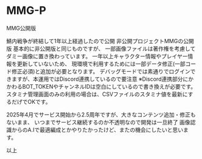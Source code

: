 # MMG-P
MMG公開版

鯖内戦争が終結して1年以上経過したので公開
非公開プロジェクトMMGの公開版 基本的に非公開版と同じものですが、
一部画像ファイルは著作権を考慮してダミー画像に置き換わっています。
一年以上キャラクター情報やプレイヤー情報を更新していないため、
現環境で利用するためには一部データ修正(一部コード修正必須)と追加が必要となります。
デバッグモードでは素通りでログインできますが、本運用ではDiscord連携しているので要注意
※Discord連携部分にかかわるBOT_TOKENやチャンネルIDは空白にしているので書き換えが必要です。
スタミナ管理画面のみの利用の場合は、CSVファイルのスタミナ値を最新にするだげでOKです。

2025年4月でサービス開始から2.5周年ですが、大きなコンテンツ追加・修正もないまま、 
いつまでサービス継続するのか不透明なので開発は一旦終了
画像認識からのA.Iで最適編成とかやりたかったけど、またの機会にしたいと思います。

以上
